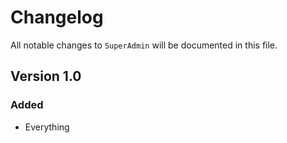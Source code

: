 # Changelog

All notable changes to `SuperAdmin` will be documented in this file.

## Version 1.0

### Added
- Everything

